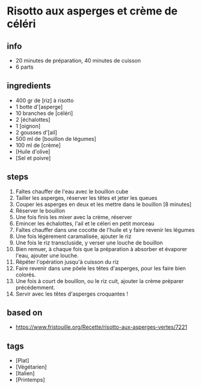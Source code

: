 # Risotto aux asperges et crème de céléri

## info  
* 20 minutes de préparation, 40 minutes de cuisson
* 6 parts

## ingredients
* 400 gr de [riz] à risotto
* 1 botte d'[asperge]
* 10 branches de [céléri] 
* 2 [échalottes]
* 1 [oignon]
* 2 gousses d'[ail]
* 500 ml de [bouillon de légumes]
* 100 ml de [crème]
* [Huile d'olive]
* [Sel et poivre]

## steps  
1. Faîtes chauffer de l'eau avec le bouillon cube
2. Tailler les asperges, réserver les têtes et jeter les queues
3. Couper les asperges en deux et les mettre dans le bouillon [8 minutes]
4. Réserver le bouillon
5. Une fois finis les mixer avec la crème, réserver
6. Emincer les échalottes, l'ail et le céleri en petit morceau
7. Faîtes chauffer dans une cocotte de l'huile et y faire revenir les légumes
8. Une fois légèrement caramalisée, ajouter le riz
9. Une fois le riz transcluside, y verser une louche de bouillon
10. Bien remuer, à chaque fois que la préparation à absorber et évaporer l'eau, ajouter une louche. 
11. Répéter l'opération jusqu'à cuisson du riz
12. Faire revenir dans une pôele les têtes d'asperges, pour les faire bien colorés. 
12. Une fois à court de bouillon, ou le riz cuit, ajouter la crème préparer précédemment. 
13. Servir avec les têtes d'asperges croquantes !


## based on  
* https://www.fristouille.org/Recette/risotto-aux-asperges-vertes/7221

## tags
* [Plat]
* [Végétarien]
* [Italien]
* [Printemps]